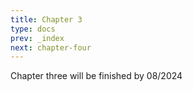```yaml
---
title: Chapter 3
type: docs
prev: _index
next: chapter-four
---
```


Chapter three will be finished by 08/2024

